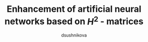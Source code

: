 ---
author: dsushnikova
title:  "Enhancement of artificial neural networks based on $H^2$ - matrices"
presentation: "/assets/presentations/dasha_slides.pdf"
tags: 
  - Neural Networks
  - Matrix Factorization
---